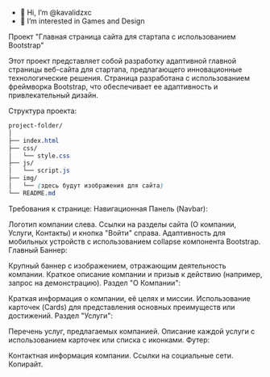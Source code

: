 - 👋 Hi, I’m @kavalidzxc
- 👀 I’m interested in Games and Design


Проект "Главная страница сайта для стартапа с использованием Bootstrap"

Этот проект представляет собой разработку адаптивной главной страницы веб-сайта для стартапа, предлагающего инновационные технологические решения. Страница разработана с использованием фреймворка Bootstrap, что обеспечивает ее адаптивность и привлекательный дизайн.

Структура проекта:
```css
project-folder/
│
├── index.html
├── css/
│   └── style.css
├── js/
│   └── script.js
├── img/
│   └── (здесь будут изображения для сайта)
└── README.md
```

Требования к странице:
Навигационная Панель (Navbar):

Логотип компании слева.
Ссылки на разделы сайта (О компании, Услуги, Контакты) и кнопка "Войти" справа.
Адаптивность для мобильных устройств с использованием collapse компонента Bootstrap.
Главный Баннер:

Крупный баннер с изображением, отражающим деятельность компании.
Краткое описание компании и призыв к действию (например, запрос на демонстрацию).
Раздел "О Компании":

Краткая информация о компании, её целях и миссии.
Использование карточек (Cards) для представления основных преимуществ или достижений.
Раздел "Услуги":

Перечень услуг, предлагаемых компанией.
Описание каждой услуги с использованием карточек или списка с иконками.
Футер:

Контактная информация компании.
Ссылки на социальные сети.
Копирайт.
